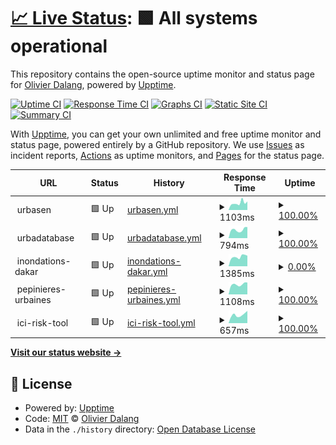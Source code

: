 # [📈 Live Status](https://olivierdalang.github.io/upptime): <!--live status--> **🟩 All systems operational**

This repository contains the open-source uptime monitor and status page for [Olivier Dalang](https://olivierdalang.github.io/upptime), powered by [Upptime](https://github.com/upptime/upptime).

[![Uptime CI](https://github.com/olivierdalang/upptime/workflows/Uptime%20CI/badge.svg)](https://github.com/olivierdalang/upptime/actions?query=workflow%3A%22Uptime+CI%22)
[![Response Time CI](https://github.com/olivierdalang/upptime/workflows/Response%20Time%20CI/badge.svg)](https://github.com/olivierdalang/upptime/actions?query=workflow%3A%22Response+Time+CI%22)
[![Graphs CI](https://github.com/olivierdalang/upptime/workflows/Graphs%20CI/badge.svg)](https://github.com/olivierdalang/upptime/actions?query=workflow%3A%22Graphs+CI%22)
[![Static Site CI](https://github.com/olivierdalang/upptime/workflows/Static%20Site%20CI/badge.svg)](https://github.com/olivierdalang/upptime/actions?query=workflow%3A%22Static+Site+CI%22)
[![Summary CI](https://github.com/olivierdalang/upptime/workflows/Summary%20CI/badge.svg)](https://github.com/olivierdalang/upptime/actions?query=workflow%3A%22Summary+CI%22)

With [Upptime](https://upptime.js.org), you can get your own unlimited and free uptime monitor and status page, powered entirely by a GitHub repository. We use [Issues](https://github.com/olivierdalang/upptime/issues) as incident reports, [Actions](https://github.com/olivierdalang/upptime/actions) as uptime monitors, and [Pages](https://olivierdalang.github.io/upptime) for the status page.

<!--start: status pages-->
<!-- This summary is generated by Upptime (https://github.com/upptime/upptime) -->
<!-- Do not edit this manually, your changes will be overwritten -->
<!-- prettier-ignore -->
| URL | Status | History | Response Time | Uptime |
| --- | ------ | ------- | ------------- | ------ |
| <img alt="" src="https://favicons.githubusercontent.com/null" height="13"> urbasen | 🟩 Up | [urbasen.yml](https://github.com/olivierdalang/upptime/commits/HEAD/history/urbasen.yml) | <details><summary><img alt="Response time graph" src="./graphs/urbasen/response-time-week.png" height="20"> 1103ms</summary><br><a href="https://olivierdalang.github.io/upptime/history/urbasen"><img alt="Response time 979" src="https://img.shields.io/endpoint?url=https%3A%2F%2Fraw.githubusercontent.com%2Folivierdalang%2Fupptime%2FHEAD%2Fapi%2Furbasen%2Fresponse-time.json"></a><br><a href="https://olivierdalang.github.io/upptime/history/urbasen"><img alt="24-hour response time 1334" src="https://img.shields.io/endpoint?url=https%3A%2F%2Fraw.githubusercontent.com%2Folivierdalang%2Fupptime%2FHEAD%2Fapi%2Furbasen%2Fresponse-time-day.json"></a><br><a href="https://olivierdalang.github.io/upptime/history/urbasen"><img alt="7-day response time 1103" src="https://img.shields.io/endpoint?url=https%3A%2F%2Fraw.githubusercontent.com%2Folivierdalang%2Fupptime%2FHEAD%2Fapi%2Furbasen%2Fresponse-time-week.json"></a><br><a href="https://olivierdalang.github.io/upptime/history/urbasen"><img alt="30-day response time 988" src="https://img.shields.io/endpoint?url=https%3A%2F%2Fraw.githubusercontent.com%2Folivierdalang%2Fupptime%2FHEAD%2Fapi%2Furbasen%2Fresponse-time-month.json"></a><br><a href="https://olivierdalang.github.io/upptime/history/urbasen"><img alt="1-year response time 979" src="https://img.shields.io/endpoint?url=https%3A%2F%2Fraw.githubusercontent.com%2Folivierdalang%2Fupptime%2FHEAD%2Fapi%2Furbasen%2Fresponse-time-year.json"></a></details> | <details><summary><a href="https://olivierdalang.github.io/upptime/history/urbasen">100.00%</a></summary><a href="https://olivierdalang.github.io/upptime/history/urbasen"><img alt="All-time uptime 64.12%" src="https://img.shields.io/endpoint?url=https%3A%2F%2Fraw.githubusercontent.com%2Folivierdalang%2Fupptime%2FHEAD%2Fapi%2Furbasen%2Fuptime.json"></a><br><a href="https://olivierdalang.github.io/upptime/history/urbasen"><img alt="24-hour uptime 100.00%" src="https://img.shields.io/endpoint?url=https%3A%2F%2Fraw.githubusercontent.com%2Folivierdalang%2Fupptime%2FHEAD%2Fapi%2Furbasen%2Fuptime-day.json"></a><br><a href="https://olivierdalang.github.io/upptime/history/urbasen"><img alt="7-day uptime 100.00%" src="https://img.shields.io/endpoint?url=https%3A%2F%2Fraw.githubusercontent.com%2Folivierdalang%2Fupptime%2FHEAD%2Fapi%2Furbasen%2Fuptime-week.json"></a><br><a href="https://olivierdalang.github.io/upptime/history/urbasen"><img alt="30-day uptime 62.84%" src="https://img.shields.io/endpoint?url=https%3A%2F%2Fraw.githubusercontent.com%2Folivierdalang%2Fupptime%2FHEAD%2Fapi%2Furbasen%2Fuptime-month.json"></a><br><a href="https://olivierdalang.github.io/upptime/history/urbasen"><img alt="1-year uptime 64.12%" src="https://img.shields.io/endpoint?url=https%3A%2F%2Fraw.githubusercontent.com%2Folivierdalang%2Fupptime%2FHEAD%2Fapi%2Furbasen%2Fuptime-year.json"></a></details>
| <img alt="" src="https://favicons.githubusercontent.com/null" height="13"> urbadatabase | 🟩 Up | [urbadatabase.yml](https://github.com/olivierdalang/upptime/commits/HEAD/history/urbadatabase.yml) | <details><summary><img alt="Response time graph" src="./graphs/urbadatabase/response-time-week.png" height="20"> 794ms</summary><br><a href="https://olivierdalang.github.io/upptime/history/urbadatabase"><img alt="Response time 813" src="https://img.shields.io/endpoint?url=https%3A%2F%2Fraw.githubusercontent.com%2Folivierdalang%2Fupptime%2FHEAD%2Fapi%2Furbadatabase%2Fresponse-time.json"></a><br><a href="https://olivierdalang.github.io/upptime/history/urbadatabase"><img alt="24-hour response time 1048" src="https://img.shields.io/endpoint?url=https%3A%2F%2Fraw.githubusercontent.com%2Folivierdalang%2Fupptime%2FHEAD%2Fapi%2Furbadatabase%2Fresponse-time-day.json"></a><br><a href="https://olivierdalang.github.io/upptime/history/urbadatabase"><img alt="7-day response time 794" src="https://img.shields.io/endpoint?url=https%3A%2F%2Fraw.githubusercontent.com%2Folivierdalang%2Fupptime%2FHEAD%2Fapi%2Furbadatabase%2Fresponse-time-week.json"></a><br><a href="https://olivierdalang.github.io/upptime/history/urbadatabase"><img alt="30-day response time 823" src="https://img.shields.io/endpoint?url=https%3A%2F%2Fraw.githubusercontent.com%2Folivierdalang%2Fupptime%2FHEAD%2Fapi%2Furbadatabase%2Fresponse-time-month.json"></a><br><a href="https://olivierdalang.github.io/upptime/history/urbadatabase"><img alt="1-year response time 813" src="https://img.shields.io/endpoint?url=https%3A%2F%2Fraw.githubusercontent.com%2Folivierdalang%2Fupptime%2FHEAD%2Fapi%2Furbadatabase%2Fresponse-time-year.json"></a></details> | <details><summary><a href="https://olivierdalang.github.io/upptime/history/urbadatabase">100.00%</a></summary><a href="https://olivierdalang.github.io/upptime/history/urbadatabase"><img alt="All-time uptime 29.01%" src="https://img.shields.io/endpoint?url=https%3A%2F%2Fraw.githubusercontent.com%2Folivierdalang%2Fupptime%2FHEAD%2Fapi%2Furbadatabase%2Fuptime.json"></a><br><a href="https://olivierdalang.github.io/upptime/history/urbadatabase"><img alt="24-hour uptime 100.00%" src="https://img.shields.io/endpoint?url=https%3A%2F%2Fraw.githubusercontent.com%2Folivierdalang%2Fupptime%2FHEAD%2Fapi%2Furbadatabase%2Fuptime-day.json"></a><br><a href="https://olivierdalang.github.io/upptime/history/urbadatabase"><img alt="7-day uptime 100.00%" src="https://img.shields.io/endpoint?url=https%3A%2F%2Fraw.githubusercontent.com%2Folivierdalang%2Fupptime%2FHEAD%2Fapi%2Furbadatabase%2Fuptime-week.json"></a><br><a href="https://olivierdalang.github.io/upptime/history/urbadatabase"><img alt="30-day uptime 62.84%" src="https://img.shields.io/endpoint?url=https%3A%2F%2Fraw.githubusercontent.com%2Folivierdalang%2Fupptime%2FHEAD%2Fapi%2Furbadatabase%2Fuptime-month.json"></a><br><a href="https://olivierdalang.github.io/upptime/history/urbadatabase"><img alt="1-year uptime 29.01%" src="https://img.shields.io/endpoint?url=https%3A%2F%2Fraw.githubusercontent.com%2Folivierdalang%2Fupptime%2FHEAD%2Fapi%2Furbadatabase%2Fuptime-year.json"></a></details>
| <img alt="" src="https://favicons.githubusercontent.com/null" height="13"> inondations-dakar | 🟩 Up | [inondations-dakar.yml](https://github.com/olivierdalang/upptime/commits/HEAD/history/inondations-dakar.yml) | <details><summary><img alt="Response time graph" src="./graphs/inondations-dakar/response-time-week.png" height="20"> 1385ms</summary><br><a href="https://olivierdalang.github.io/upptime/history/inondations-dakar"><img alt="Response time 1264" src="https://img.shields.io/endpoint?url=https%3A%2F%2Fraw.githubusercontent.com%2Folivierdalang%2Fupptime%2FHEAD%2Fapi%2Finondations-dakar%2Fresponse-time.json"></a><br><a href="https://olivierdalang.github.io/upptime/history/inondations-dakar"><img alt="24-hour response time 1575" src="https://img.shields.io/endpoint?url=https%3A%2F%2Fraw.githubusercontent.com%2Folivierdalang%2Fupptime%2FHEAD%2Fapi%2Finondations-dakar%2Fresponse-time-day.json"></a><br><a href="https://olivierdalang.github.io/upptime/history/inondations-dakar"><img alt="7-day response time 1385" src="https://img.shields.io/endpoint?url=https%3A%2F%2Fraw.githubusercontent.com%2Folivierdalang%2Fupptime%2FHEAD%2Fapi%2Finondations-dakar%2Fresponse-time-week.json"></a><br><a href="https://olivierdalang.github.io/upptime/history/inondations-dakar"><img alt="30-day response time 1355" src="https://img.shields.io/endpoint?url=https%3A%2F%2Fraw.githubusercontent.com%2Folivierdalang%2Fupptime%2FHEAD%2Fapi%2Finondations-dakar%2Fresponse-time-month.json"></a><br><a href="https://olivierdalang.github.io/upptime/history/inondations-dakar"><img alt="1-year response time 1264" src="https://img.shields.io/endpoint?url=https%3A%2F%2Fraw.githubusercontent.com%2Folivierdalang%2Fupptime%2FHEAD%2Fapi%2Finondations-dakar%2Fresponse-time-year.json"></a></details> | <details><summary><a href="https://olivierdalang.github.io/upptime/history/inondations-dakar">0.00%</a></summary><a href="https://olivierdalang.github.io/upptime/history/inondations-dakar"><img alt="All-time uptime 1.18%" src="https://img.shields.io/endpoint?url=https%3A%2F%2Fraw.githubusercontent.com%2Folivierdalang%2Fupptime%2FHEAD%2Fapi%2Finondations-dakar%2Fuptime.json"></a><br><a href="https://olivierdalang.github.io/upptime/history/inondations-dakar"><img alt="24-hour uptime 0.00%" src="https://img.shields.io/endpoint?url=https%3A%2F%2Fraw.githubusercontent.com%2Folivierdalang%2Fupptime%2FHEAD%2Fapi%2Finondations-dakar%2Fuptime-day.json"></a><br><a href="https://olivierdalang.github.io/upptime/history/inondations-dakar"><img alt="7-day uptime 0.00%" src="https://img.shields.io/endpoint?url=https%3A%2F%2Fraw.githubusercontent.com%2Folivierdalang%2Fupptime%2FHEAD%2Fapi%2Finondations-dakar%2Fuptime-week.json"></a><br><a href="https://olivierdalang.github.io/upptime/history/inondations-dakar"><img alt="30-day uptime 2.56%" src="https://img.shields.io/endpoint?url=https%3A%2F%2Fraw.githubusercontent.com%2Folivierdalang%2Fupptime%2FHEAD%2Fapi%2Finondations-dakar%2Fuptime-month.json"></a><br><a href="https://olivierdalang.github.io/upptime/history/inondations-dakar"><img alt="1-year uptime 1.18%" src="https://img.shields.io/endpoint?url=https%3A%2F%2Fraw.githubusercontent.com%2Folivierdalang%2Fupptime%2FHEAD%2Fapi%2Finondations-dakar%2Fuptime-year.json"></a></details>
| <img alt="" src="https://favicons.githubusercontent.com/null" height="13"> pepinieres-urbaines | 🟩 Up | [pepinieres-urbaines.yml](https://github.com/olivierdalang/upptime/commits/HEAD/history/pepinieres-urbaines.yml) | <details><summary><img alt="Response time graph" src="./graphs/pepinieres-urbaines/response-time-week.png" height="20"> 1108ms</summary><br><a href="https://olivierdalang.github.io/upptime/history/pepinieres-urbaines"><img alt="Response time 1041" src="https://img.shields.io/endpoint?url=https%3A%2F%2Fraw.githubusercontent.com%2Folivierdalang%2Fupptime%2FHEAD%2Fapi%2Fpepinieres-urbaines%2Fresponse-time.json"></a><br><a href="https://olivierdalang.github.io/upptime/history/pepinieres-urbaines"><img alt="24-hour response time 1317" src="https://img.shields.io/endpoint?url=https%3A%2F%2Fraw.githubusercontent.com%2Folivierdalang%2Fupptime%2FHEAD%2Fapi%2Fpepinieres-urbaines%2Fresponse-time-day.json"></a><br><a href="https://olivierdalang.github.io/upptime/history/pepinieres-urbaines"><img alt="7-day response time 1108" src="https://img.shields.io/endpoint?url=https%3A%2F%2Fraw.githubusercontent.com%2Folivierdalang%2Fupptime%2FHEAD%2Fapi%2Fpepinieres-urbaines%2Fresponse-time-week.json"></a><br><a href="https://olivierdalang.github.io/upptime/history/pepinieres-urbaines"><img alt="30-day response time 1095" src="https://img.shields.io/endpoint?url=https%3A%2F%2Fraw.githubusercontent.com%2Folivierdalang%2Fupptime%2FHEAD%2Fapi%2Fpepinieres-urbaines%2Fresponse-time-month.json"></a><br><a href="https://olivierdalang.github.io/upptime/history/pepinieres-urbaines"><img alt="1-year response time 1041" src="https://img.shields.io/endpoint?url=https%3A%2F%2Fraw.githubusercontent.com%2Folivierdalang%2Fupptime%2FHEAD%2Fapi%2Fpepinieres-urbaines%2Fresponse-time-year.json"></a></details> | <details><summary><a href="https://olivierdalang.github.io/upptime/history/pepinieres-urbaines">100.00%</a></summary><a href="https://olivierdalang.github.io/upptime/history/pepinieres-urbaines"><img alt="All-time uptime 90.17%" src="https://img.shields.io/endpoint?url=https%3A%2F%2Fraw.githubusercontent.com%2Folivierdalang%2Fupptime%2FHEAD%2Fapi%2Fpepinieres-urbaines%2Fuptime.json"></a><br><a href="https://olivierdalang.github.io/upptime/history/pepinieres-urbaines"><img alt="24-hour uptime 100.00%" src="https://img.shields.io/endpoint?url=https%3A%2F%2Fraw.githubusercontent.com%2Folivierdalang%2Fupptime%2FHEAD%2Fapi%2Fpepinieres-urbaines%2Fuptime-day.json"></a><br><a href="https://olivierdalang.github.io/upptime/history/pepinieres-urbaines"><img alt="7-day uptime 100.00%" src="https://img.shields.io/endpoint?url=https%3A%2F%2Fraw.githubusercontent.com%2Folivierdalang%2Fupptime%2FHEAD%2Fapi%2Fpepinieres-urbaines%2Fuptime-week.json"></a><br><a href="https://olivierdalang.github.io/upptime/history/pepinieres-urbaines"><img alt="30-day uptime 100.00%" src="https://img.shields.io/endpoint?url=https%3A%2F%2Fraw.githubusercontent.com%2Folivierdalang%2Fupptime%2FHEAD%2Fapi%2Fpepinieres-urbaines%2Fuptime-month.json"></a><br><a href="https://olivierdalang.github.io/upptime/history/pepinieres-urbaines"><img alt="1-year uptime 90.17%" src="https://img.shields.io/endpoint?url=https%3A%2F%2Fraw.githubusercontent.com%2Folivierdalang%2Fupptime%2FHEAD%2Fapi%2Fpepinieres-urbaines%2Fuptime-year.json"></a></details>
| <img alt="" src="https://favicons.githubusercontent.com/null" height="13"> ici-risk-tool | 🟩 Up | [ici-risk-tool.yml](https://github.com/olivierdalang/upptime/commits/HEAD/history/ici-risk-tool.yml) | <details><summary><img alt="Response time graph" src="./graphs/ici-risk-tool/response-time-week.png" height="20"> 657ms</summary><br><a href="https://olivierdalang.github.io/upptime/history/ici-risk-tool"><img alt="Response time 630" src="https://img.shields.io/endpoint?url=https%3A%2F%2Fraw.githubusercontent.com%2Folivierdalang%2Fupptime%2FHEAD%2Fapi%2Fici-risk-tool%2Fresponse-time.json"></a><br><a href="https://olivierdalang.github.io/upptime/history/ici-risk-tool"><img alt="24-hour response time 969" src="https://img.shields.io/endpoint?url=https%3A%2F%2Fraw.githubusercontent.com%2Folivierdalang%2Fupptime%2FHEAD%2Fapi%2Fici-risk-tool%2Fresponse-time-day.json"></a><br><a href="https://olivierdalang.github.io/upptime/history/ici-risk-tool"><img alt="7-day response time 657" src="https://img.shields.io/endpoint?url=https%3A%2F%2Fraw.githubusercontent.com%2Folivierdalang%2Fupptime%2FHEAD%2Fapi%2Fici-risk-tool%2Fresponse-time-week.json"></a><br><a href="https://olivierdalang.github.io/upptime/history/ici-risk-tool"><img alt="30-day response time 660" src="https://img.shields.io/endpoint?url=https%3A%2F%2Fraw.githubusercontent.com%2Folivierdalang%2Fupptime%2FHEAD%2Fapi%2Fici-risk-tool%2Fresponse-time-month.json"></a><br><a href="https://olivierdalang.github.io/upptime/history/ici-risk-tool"><img alt="1-year response time 630" src="https://img.shields.io/endpoint?url=https%3A%2F%2Fraw.githubusercontent.com%2Folivierdalang%2Fupptime%2FHEAD%2Fapi%2Fici-risk-tool%2Fresponse-time-year.json"></a></details> | <details><summary><a href="https://olivierdalang.github.io/upptime/history/ici-risk-tool">100.00%</a></summary><a href="https://olivierdalang.github.io/upptime/history/ici-risk-tool"><img alt="All-time uptime 100.00%" src="https://img.shields.io/endpoint?url=https%3A%2F%2Fraw.githubusercontent.com%2Folivierdalang%2Fupptime%2FHEAD%2Fapi%2Fici-risk-tool%2Fuptime.json"></a><br><a href="https://olivierdalang.github.io/upptime/history/ici-risk-tool"><img alt="24-hour uptime 100.00%" src="https://img.shields.io/endpoint?url=https%3A%2F%2Fraw.githubusercontent.com%2Folivierdalang%2Fupptime%2FHEAD%2Fapi%2Fici-risk-tool%2Fuptime-day.json"></a><br><a href="https://olivierdalang.github.io/upptime/history/ici-risk-tool"><img alt="7-day uptime 100.00%" src="https://img.shields.io/endpoint?url=https%3A%2F%2Fraw.githubusercontent.com%2Folivierdalang%2Fupptime%2FHEAD%2Fapi%2Fici-risk-tool%2Fuptime-week.json"></a><br><a href="https://olivierdalang.github.io/upptime/history/ici-risk-tool"><img alt="30-day uptime 100.00%" src="https://img.shields.io/endpoint?url=https%3A%2F%2Fraw.githubusercontent.com%2Folivierdalang%2Fupptime%2FHEAD%2Fapi%2Fici-risk-tool%2Fuptime-month.json"></a><br><a href="https://olivierdalang.github.io/upptime/history/ici-risk-tool"><img alt="1-year uptime 100.00%" src="https://img.shields.io/endpoint?url=https%3A%2F%2Fraw.githubusercontent.com%2Folivierdalang%2Fupptime%2FHEAD%2Fapi%2Fici-risk-tool%2Fuptime-year.json"></a></details>

<!--end: status pages-->

[**Visit our status website →**](https://olivierdalang.github.io/upptime)

## 📄 License

- Powered by: [Upptime](https://github.com/upptime/upptime)
- Code: [MIT](./LICENSE) © [Olivier Dalang](https://olivierdalang.github.io/upptime)
- Data in the `./history` directory: [Open Database License](https://opendatacommons.org/licenses/odbl/1-0/)
